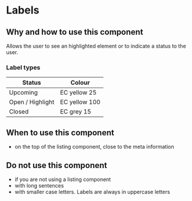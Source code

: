 # Labels

## Why and how to use this component

Allows the user to see an highlighted element or to indicate a status to the user.

### Label types

| Status           | Colour        |
| ---------------- | ------------- |
| Upcoming         | EC yellow 25  |
| Open / Highlight | EC yellow 100 |
| Closed           | EC grey 15    |

## When to use this component

- on the top of the listing component, close to the meta information

## Do not use this component

- if you are not using a listing component
- with long sentences
- with smaller case letters. Labels are always in uppercase letters
